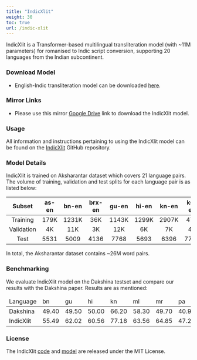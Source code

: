 ```yaml
---
title: "IndicXlit"
weight: 30
toc: true
url: /indic-xlit
---
```


IndicXlit is a Transformer-based multilingual transliteration model (with ~11M parameters) for romanised to Indic script conversion, supporting 20 languages from the Indian subcontinent.

<!-- 
### Update 05-06-2021

The Indic-Indic model is now available for download

### Update 30-04-2021

The models are now available for download
 -->
<!-- ### Download

For downloading and usage instructions please follow the [IndicTrans](https://github.com/AI4Bharat/indicTrans) Repository -->

### Download Model

- English-Indic transliteration model can be downloaded [here](https://storage.googleapis.com/indic-xlit-public/final_model/indicxlit-en-indic-v1.0.zip).

### Mirror Links

- Please use this mirror [Google Drive]() link to download the IndicXlit model.

### Usage

All information and instructions pertaining to using the IndicXlit model can be found on the [IndicXlit](https://github.com/AI4Bharat/IndicXlit) GitHub repository.

<!--
### Usage

The easiest way to use IndicTrans is through the Huggingface transformers library. It can be simply loaded like this:

```python
from transformers import AutoModel, AutoTokenizer

tokenizer = AutoTokenizer.from_pretrained('ai4bharat/indic-trans')
model = AutoModel.from_pretrained('ai4bharat/indic-trans') 
``` -->

### Model Details

IndicXlit is trained on Aksharantar dataset which covers 21 language pairs. The volume of training, validation and test splits for each language pair is as listed below:

| Subset | as-en | bn-en | brx-en | gu-en | hi-en | kn-en | ks-en | kok-en | mai-en | ml-en | mni-en | mr-en | ne-en | or-en | pa-en | san-en | sd-en | ta-en | te-en | ur-en |
|:------:|:------:|:------:|:------:|:------:|:------:|:------:|:------:|:------:|:------:|:------:|:------:|:------:|:------:|:------:|:------:|:------:|:------:|:------:|:------:|:------:|
| Training | 179K | 1231K | 36K | 1143K | 1299K | 2907K | 47K | 613K | 283K | 4101K | 10K | 1453K | 2397K | 346K | 515K | 1813K | 60K | 3231K | 2430K | 699K |
| Validation | 4K | 11K | 3K | 12K | 6K | 7K | 4K | 4K | 4K | 8K | 3K | 8K | 3K | 3K | 9K | 3K | 8K | 9K | 8K | 12K |
| Test | 5531 | 5009 | 4136 | 7768 | 5693 | 6396 | 7707 | 5093 | 5512 | 6911 | 4925 | 6573 | 4133 | 4256 | 4316 | 5334 | - | 4682 | 4567 | 4463 |

<!-- | Language Pair | \# Sentence Pairs |
| -------- | ----------------- |
| as-en | aM |
| bn-en | bM |
| brx-en | b2M |
| gu-en | cM |
| hi-en | dM |
| kn-en | eM |
| ks-en | e2M |
| kok-en | e3M |
| mai-en | e3M |
| ml-en | fM |
| mni-en | f2M |
| mr-en | gM |
| ne-en | g2M |
| or-en | hM |
| pa-en | iM |
| san-en | i2M |
| sd-en | i3M |
| si-en | i4M |
| ta-en | jM |
| te-en | kM |
| ur-en | k2M |
 -->

In total, the Aksharantar dataset contains ~26M word pairs.

### Benchmarking

We evaluate IndicXlit model on the Dakshina testset and compare our results with the Dakshina paper. Results are as mentioned:

<table class="tg">
<!-- <thead>
  <tr>
    <th class="tg-9wq8"></th>
    <th class="tg-9wq8" colspan="10">WAT2021</th>
    <th class="tg-9wq8" colspan="7">WAT2020</th>
    <th class="tg-9wq8" colspan="3">WMT</th>
    <th class="tg-9wq8">UFAL</th>
    <th class="tg-9wq8">pmi</th>
  </tr>
</thead> -->
<thead>
  <tr>
    <td class="tg-9wq8">Language</td>
    <td class="tg-9wq8">bn</td>
    <td class="tg-9wq8">gu</td>
    <td class="tg-9wq8">hi</td>
    <td class="tg-9wq8">kn</td>
    <td class="tg-9wq8">ml</td>
    <td class="tg-9wq8">mr</td>
    <td class="tg-9wq8">pa</td>
    <td class="tg-9wq8">sd</td>
    <td class="tg-9wq8">si</td>
    <td class="tg-9wq8">ta</td>
    <td class="tg-9wq8">te</td>
    <td class="tg-9wq8">urd</td>
    <td class="tg-9wq8">Avg</td>
  </tr>
</thead>
<tbody>
  <tr>
    <td class="tg-9wq8">Dakshina</td>
    <td class="tg-9wq8">49.40</td>
    <td class="tg-9wq8">49.50</td>
    <td class="tg-9wq8">50.00</td>
    <td class="tg-9wq8">66.20</td>
    <td class="tg-9wq8">58.30</td>
    <td class="tg-9wq8">49.70</td>
    <td class="tg-9wq8">40.90</td>
    <td class="tg-9wq8">33.20</td>
    <td class="tg-9wq8">54.70</td>
    <td class="tg-9wq8">65.70</td>
    <td class="tg-9wq8">67.60</td>
    <td class="tg-9wq8">36.70</td>
    <td class="tg-9wq8">51.83</td>
  </tr>
  <tr>
    <td class="tg-9wq8">IndicXlit</td>
    <td class="tg-9wq8">55.49</td>
    <td class="tg-9wq8">62.02</td>
    <td class="tg-9wq8">60.56</td>
    <td class="tg-9wq8">77.18</td>
    <td class="tg-9wq8">63.56</td>
    <td class="tg-9wq8">64.85</td>
    <td class="tg-9wq8">47.24</td>
    <td class="tg-9wq8">48.56</td>
    <td class="tg-9wq8">63.91</td>
    <td class="tg-9wq8">68.10</td>
    <td class="tg-9wq8">73.38</td>
    <td class="tg-9wq8">42.12</td>
    <td class="tg-9wq8">60.58</td>
  </tr>
</tbody>
</table>

### License 

The IndicXlit [code](https://github.com/AI4Bharat/IndicXlit) and [model](https://github.com/AI4Bharat/IndicXlit#download-indicxlit-model) are released under the MIT License.
